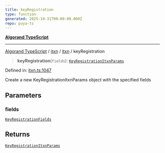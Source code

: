 ```yaml
---
title: keyRegistration
type: function
generated: 2025-10-31T00:00:00.000Z
repo: puya-ts
---
```


[**Algorand TypeScript**](docs/_md/README)

---

[Algorand TypeScript](docs/_md/modules) / [itxn](/reference/algorand-typescript/api/itxn/readme/) / [itxn](/reference/algorand-typescript/api/itxn/namespaces/itxn/readme/) / keyRegistration

> **keyRegistration**(`fields`): [`KeyRegistrationItxnParams`](/reference/algorand-typescript/api/itxn/namespaces/itxn/classes/keyregistrationitxnparams/)

Defined in: [itxn.ts:1047](https://github.com/algorandfoundation/puya-ts/blob/main/packages/algo-ts/src/itxn.ts#L1047)

Create a new KeyRegistrationItxnParams object with the specified fields

## Parameters

### fields

[`KeyRegistrationFields`](/reference/algorand-typescript/api/itxn/namespaces/itxn/interfaces/keyregistrationfields/)

## Returns

[`KeyRegistrationItxnParams`](/reference/algorand-typescript/api/itxn/namespaces/itxn/classes/keyregistrationitxnparams/)
